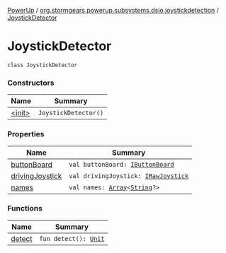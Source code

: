 [PowerUp](../../index.md) / [org.stormgears.powerup.subsystems.dsio.joystickdetection](../index.md) / [JoystickDetector](./index.md)

# JoystickDetector

`class JoystickDetector`

### Constructors

| Name | Summary |
|---|---|
| [&lt;init&gt;](-init-.md) | `JoystickDetector()` |

### Properties

| Name | Summary |
|---|---|
| [buttonBoard](button-board.md) | `val buttonBoard: `[`IButtonBoard`](../../org.stormgears.powerup.subsystems.dsio/-i-button-board/index.md) |
| [drivingJoystick](driving-joystick.md) | `val drivingJoystick: `[`IRawJoystick`](../../org.stormgears.utils.dsio/-i-raw-joystick/index.md) |
| [names](names.md) | `val names: `[`Array`](https://kotlinlang.org/api/latest/jvm/stdlib/kotlin/-array/index.html)`<`[`String`](https://kotlinlang.org/api/latest/jvm/stdlib/kotlin/-string/index.html)`?>` |

### Functions

| Name | Summary |
|---|---|
| [detect](detect.md) | `fun detect(): `[`Unit`](https://kotlinlang.org/api/latest/jvm/stdlib/kotlin/-unit/index.html) |
